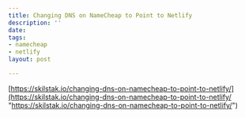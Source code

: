 ```yaml
---
title: Changing DNS on NameCheap to Point to Netlify
description: ''
date: 
tags:
- namecheap
- netlify
layout: post

---
```

[https://skilstak.io/changing-dns-on-namecheap-to-point-to-netlify/](https://skilstak.io/changing-dns-on-namecheap-to-point-to-netlify/ "https://skilstak.io/changing-dns-on-namecheap-to-point-to-netlify/")